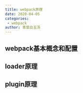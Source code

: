 ```yaml
---
title: webpack原理
date: 2020-04-05
categories:
 - webpack
author: 青菜白玉汤
---
```


## webpack基本概念和配置

## loader原理

## plugin原理
 